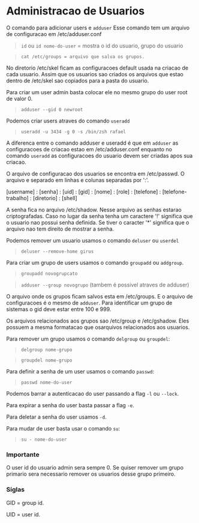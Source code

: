# Administracao de Usuarios

O comando para adicionar users e ```adduser```
Esse comando tem um arquivo de configuracao em /etc/adduser.conf

> ```id``` ou ```id nome-do-user``` = mostra o id do usuario, grupo do usuario 

> ```cat /etc/groups = arquivo que salva os grupos.```

No diretorio /etc/skel ficam as configuracoes default usada na criacao de cada usuario. Assim que os usuarios sao criados os arquivos
que estao dentro de /etc/skel sao copiados para a pasta do usuario.

Para criar um user admin basta colocar ele no mesmo grupo do user root de valor 0.

> ```adduser --gid 0 newroot```

Podemos criar users atraves do comando `useradd`

> ```useradd -u 3434 -g 0 -s /bin/zsh rafael```

A diferenca entre o comando adduser e useradd é que em `adduser` as configuracoes de criacao estao em /etc/adduser.conf enquanto
no comando `useradd` as configuracoes do usuario devem ser criadas apos sua criacao.

O arquivo de configuracao dos usuarios se encontra em /etc/passwd. O arquivo e separado em linhas e colunas separadas por ':'.

[username] : [senha] : [uid] : [gid] : [nome] : [role] : [telefone] : [telefone-trabalho] : [diretorio] : [shell]

A senha fica no arquivo /etc/shadow. Nesse arquivo as senhas estarao criptografadas. Caso no lugar da senha tenha um caractere '!' significa que o usuario nao possui senha definida. Se tiver o caracter '\*' significa que o arquivo nao tem direito de mostrar a senha.

Podemos remover um usuario usamos o comando `deluser` ou `userdel`

> ```deluser --remove-home girus```

Para criar um grupo de users usamos o comando `groupadd` ou `addgroup`.

> ```groupadd novogrupcato```

> ```adduser --group novogrupo``` (tambem é possivel atraves de adduser) 

O arquivo onde os grupos ficam salvos esta em /etc/groups. E o arquivo de configuracoes é o mesmo de `adduser`.
Para identificar um grupo de sistemas o gid deve estar entre 100 e 999.

Os arquivos relacionados aos grupos sao /etc/group e /etc/gshadow. Eles possuem a mesma formatacao que osarquivos relacionados aos usuarios.

Para remover um grupo usamos o comando `delgroup` ou `groupdel`:

> ```delgroup nome-grupo```

> ```groupdel nome-grupo```


Para definir a senha de um user usamos o comando `passwd`:

> ```passwd nome-do-user```

Podemos barrar a autenticacao do user passando a flag `-l` ou `--lock`.

Para expirar a senha do user basta passar a flag `-e`.

Para deletar a senha do user usamos `-d`.


Para mudar de user basta usar o comando `su`:

> ```su - nome-do-user```

### Importante
O user id do usuario admin sera sempre 0.
Se quiser remover um grupo primario sera necessario remover os usuarios desse grupo primeiro.


### Siglas
GID = group id.

UID = user id.
